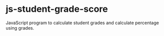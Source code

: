 # js-student-grade-score
JavaScript program to calculate student grades and calculate percentage using grades.
